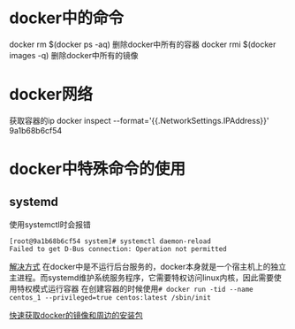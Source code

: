 # docker中的命令
docker rm $(docker ps -aq)  删除docker中所有的容器
docker rmi $(docker images -q) 删除docker中所有的镜像

# docker网络
获取容器的ip
docker inspect --format='{{.NetworkSettings.IPAddress}}' 9a1b68b6cf54

# docker中特殊命令的使用
## systemd
使用systemctl时会报错
```shell
[root@9a1b68b6cf54 system]# systemctl daemon-reload
Failed to get D-Bus connection: Operation not permitted
```

[解决方式](https://plutoacharon.github.io/2020/02/23/Docker%E5%AE%B9%E5%99%A8%E5%87%BA%E7%8E%B0%E4%BD%BF%E7%94%A8systemctl%E9%97%AE%E9%A2%98%EF%BC%9AFailed-to-get-D-Bus-connection-Operation-not-permitted/)
在docker中是不运行后台服务的，docker本身就是一个宿主机上的独立主进程。而systemd维护系统服务程序，它需要特权访问linux内核，因此需要使用特权模式运行容器
在创建容器的时候使用`# docker run -tid --name centos_1 --privileged=true centos:latest /sbin/init`



[快速获取docker的镜像和周边的安装包](https://get.daocloud.io/)

